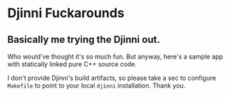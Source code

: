 # Djinni Fuckarounds

## Basically me trying the Djinni out.

Who would've thought it's so much fun. But anyway, here's a sample app with statically linked pure C++ source code.

I don't provide Djinni's build artifacts, so please take a sec to configure `Makefile` to point to your local `djinni` installation. Thank you.
